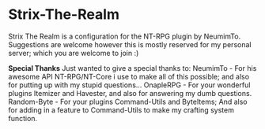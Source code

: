 # Strix-The-Realm
Strix The Realm is a configuration for the NT-RPG plugin by NeumimTo. Suggestions are welcome however this is mostly reserved for my personal server; which you are welcome to join :)

**Special Thanks**
Just wanted to give a special thanks to:
NeumimTo - For his awesome API NT-RPG/NT-Core i use to make all of this possible; and also for putting up with my stupid questions...
OnapleRPG - For your wonderful plugins Itemizer and Havester, and also for answering my dumb questions.
Random-Byte - For your plugins Command-Utils and ByteItems; And also for adding in a feature to Command-Utils to make my crafting system function.
